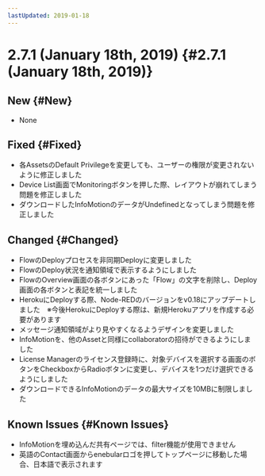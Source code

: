 ```yaml
---
lastUpdated: 2019-01-18
---
```


# 2.7.1 (January 18th, 2019) {#2.7.1 (January 18th, 2019)}

## New {#New}

- None

## Fixed {#Fixed}

- 各AssetsのDefault Privilegeを変更しても、ユーザーの権限が変更されないように修正しました
- Device List画面でMonitoringボタンを押した際、レイアウトが崩れてしまう問題を修正しました
- ダウンロードしたInfoMotionのデータがUndefinedとなってしまう問題を修正しました

## Changed {#Changed}

- FlowのDeployプロセスを非同期Deployに変更しました
- FlowのDeploy状況を通知領域で表示するようにしました
- FlowのOverview画面の各ボタンにあった「Flow」の文字を削除し、Deploy画面の各ボタンと表記を統一しました
- HerokuにDeployする際、Node-REDのバージョンをv0.18にアップデートしました　※今後HerokuにDeployする際は、新規Herokuアプリを作成する必要があります
- メッセージ通知領域がより見やすくなるようデザインを変更しました
- InfoMotionを、他のAssetと同様にcollaboratorの招待ができるようにしました
- License Managerのライセンス登録時に、対象デバイスを選択する画面のボタンをCheckboxからRadioボタンに変更し、デバイスを1つだけ選択できるようにしました
- ダウンロードできるInfoMotionのデータの最大サイズを10MBに制限しました

## Known Issues {#Known Issues}

- InfoMotionを埋め込んだ共有ページでは、filter機能が使用できません
- 英語のContact画面からenebularロゴを押してトップページに移動した場合、日本語で表示されます